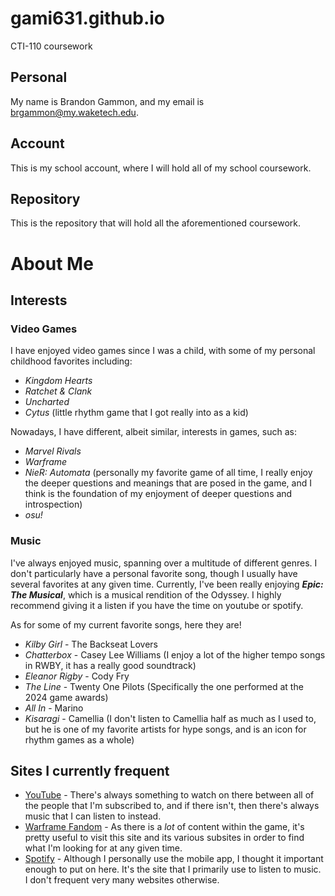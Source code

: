 # gami631.github.io
CTI-110 coursework
## Personal
My name is Brandon Gammon, and my email is brgammon@my.waketech.edu.

## Account
This is my school account, where I will hold all of my school coursework.

## Repository
This is the repository that will hold all the aforementioned coursework.

# About Me

## Interests

### Video Games
I have enjoyed video games since I was a child, with some of my personal childhood favorites including:  
- _Kingdom Hearts_
- _Ratchet & Clank_
- _Uncharted_
- _Cytus_ (little rhythm game that I got really into as a kid)

Nowadays, I have different, albeit similar, interests in games, such as:
- _Marvel Rivals_
- _Warframe_
- _NieR: Automata_ (personally my favorite game of all time, I really enjoy the deeper questions and meanings that are posed in the game, and I think is the foundation of my enjoyment of deeper questions and introspection)
- _osu!_

### Music
I've always enjoyed music, spanning over a multitude of different genres. I don't particularly have a personal favorite song, though I usually have several favorites at any given time. Currently, I've been really enjoying **_Epic: The Musical_**, which is a musical rendition of the Odyssey. I highly recommend giving it a listen if you have the time on youtube or spotify.  

As for some of my current favorite songs, here they are!
- _Kilby Girl_ - The Backseat Lovers
- _Chatterbox_ - Casey Lee Williams (I enjoy a lot of the higher tempo songs in RWBY, it has a really good soundtrack)
- _Eleanor Rigby_ - Cody Fry
- _The Line_ - Twenty One Pilots (Specifically the one performed at the 2024 game awards)
- _All In_ - Marino
- _Kisaragi_ - Camellia (I don't listen to Camellia half as much as I used to, but he is one of my favorite artists for hype songs, and is an icon for rhythm games as a whole)

## Sites I currently frequent
- [YouTube](https://www.youtube.com) - There's always something to watch on there between all of the people that I'm subscribed to, and if there isn't, then there's always music that I can listen to instead.
- [Warframe Fandom](https://warframe.fandom.com/wiki/WARFRAME_Wiki) - As there is a _lot_ of content within the game, it's pretty useful to visit this site and its various subsites in order to find what I'm looking for at any given time.
- [Spotify](https://open.spotify.com) - Although I personally use the mobile app, I thought it important enough to put on here. It's the site that I primarily use to listen to music. I don't frequent very many websites otherwise.
